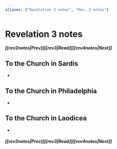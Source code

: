```yaml
---
aliases: ["Revelation 3 notes", "Rev. 3 notes"]
---
```

# Revelation 3 notes
##### <span class=arrow-left></span>[[rev2notes|Prev]]<span class=navigation-separator></span>[[rev3|Read]]<span class=navigation-separator></span>[[rev4notes|Next]]<span class=arrow-right></span>
## To the Church in Sardis
- 
## To the Church in Philadelphia
- 
## To the Church in Laodicea
- 
##### <span class=arrow-left></span>[[rev2notes|Prev]]<span class=navigation-separator></span>[[rev3|Read]]<span class=navigation-separator></span>[[rev4notes|Next]]<span class=arrow-right></span>